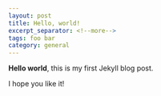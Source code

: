 ```yaml
---
layout: post
title: Hello, world!
excerpt_separator: <!--more-->
tags: foo bar
category: general
---
```


**Hello world**, this is my first Jekyll blog post.

<!--more-->

I hope you like it!